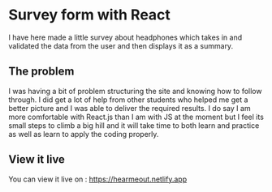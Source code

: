# Survey form with React

I have here made a little survey about headphones which takes in and validated the data from the user and then displays it as a summary.

## The problem

I was having a bit of problem structuring the site and knowing how to follow through. I did get a lot of help from other students who helped me get a better picture and I was able to deliver the required results. I do say I am more comfortable with React.js than I am with JS at the moment but I feel its small steps to climb a big hill and it will take time to both learn and practice as well as learn to apply the coding properly.


## View it live

You can view it live on : https://hearmeout.netlify.app
